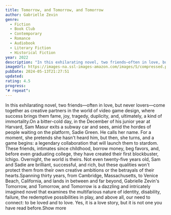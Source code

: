```yaml
---
title: Tomorrow, and Tomorrow, and Tomorrow
author: Gabrielle Zevin
genre:
  - Fiction
  - Book Club
  - Contemporary
  - Romance
  - Audiobook
  - Literary Fiction
  - Historical Fiction
year: 2022
description: "In this exhilarating novel, two friends—often in love, but never lovers—come together as creative partners in the world of video game design, where success brings them fame, joy, tragedy, duplicity, and, ultimately, a kind of immortality.On a bitter-cold day, in the December of his junior year at Harvard, Sam Masur exits a subway car and sees, amid the hordes of people waiting on the platform, Sadie Green. He calls her name. For a moment, she pretends she hasn't heard him, but then, she turns, and a game begins: a legendary collaboration that will launch them to stardom. These friends, intimates since childhood, borrow money, beg favors, and, before even graduating college, they have created their first blockbuster,  Ichigo. Overnight, the world is theirs. Not even twenty-five years old, Sam and Sadie are brilliant, successful, and rich, but these qualities won't protect them from their own creative ambitions or the betrayals of their hearts.Spanning thirty years, from Cambridge, Massachusetts, to Venice Beach, California, and lands in between and far beyond, Gabrielle Zevin's Tomorrow, and Tomorrow, and Tomorrow is a dazzling and intricately imagined novel that examines the multifarious nature of identity, disability, failure, the redemptive possibilities in play, and above all, our need to connect: to be loved and to love. Yes, it is a love story, but it is not one you have read before.Show more"
imageUrl: https://images-na.ssl-images-amazon.com/images/S/compressed.photo.goodreads.com/books/1636978687i/58784475.jpg
pubDate: 2024-05-13T21:27:51
updated:
rating: 4.5
progress:
"# repeat":
---
```

In this exhilarating novel, two friends—often in love, but never lovers—come together as creative partners in the world of video game design, where success brings them fame, joy, tragedy, duplicity, and, ultimately, a kind of immortality.On a bitter-cold day, in the December of his junior year at Harvard, Sam Masur exits a subway car and sees, amid the hordes of people waiting on the platform, Sadie Green. He calls her name. For a moment, she pretends she hasn't heard him, but then, she turns, and a game begins: a legendary collaboration that will launch them to stardom. These friends, intimates since childhood, borrow money, beg favors, and, before even graduating college, they have created their first blockbuster,  Ichigo. Overnight, the world is theirs. Not even twenty-five years old, Sam and Sadie are brilliant, successful, and rich, but these qualities won't protect them from their own creative ambitions or the betrayals of their hearts.Spanning thirty years, from Cambridge, Massachusetts, to Venice Beach, California, and lands in between and far beyond, Gabrielle Zevin's Tomorrow, and Tomorrow, and Tomorrow is a dazzling and intricately imagined novel that examines the multifarious nature of identity, disability, failure, the redemptive possibilities in play, and above all, our need to connect: to be loved and to love. Yes, it is a love story, but it is not one you have read before.Show more